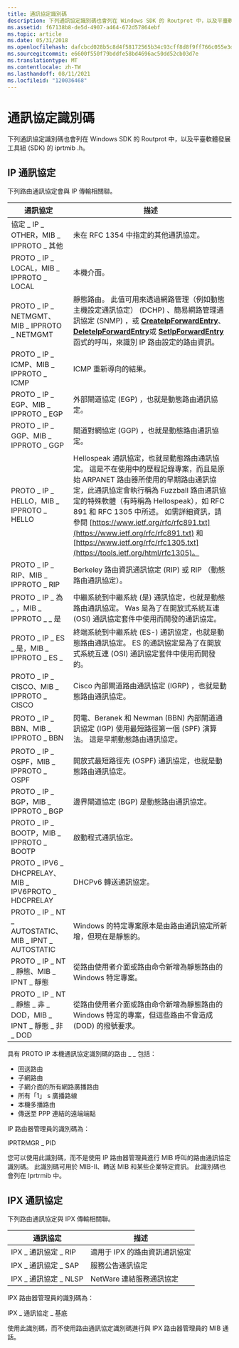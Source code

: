 ```yaml
---
title: 通訊協定識別碼
description: 下列通訊協定識別碼也會列在 Windows SDK 的 Routprot 中，以及平臺軟體發展工具組 (SDK) 的 iprtmib .h。
ms.assetid: f67138b8-de5d-4907-a464-672d57864ebf
ms.topic: article
ms.date: 05/31/2018
ms.openlocfilehash: dafcbcd028b5c8d4f58172565b34c93cff8d8f9ff766c055e3d8a956cfbb0aa8
ms.sourcegitcommit: e6600f550f79bddfe58bd4696ac50dd52cb03d7e
ms.translationtype: MT
ms.contentlocale: zh-TW
ms.lasthandoff: 08/11/2021
ms.locfileid: "120036468"
---
```

# <a name="protocol-identifiers"></a>通訊協定識別碼

下列通訊協定識別碼也會列在 Windows SDK 的 Routprot 中，以及平臺軟體發展工具組 (SDK) 的 iprtmib .h。

## <a name="ip-protocols"></a>IP 通訊協定

下列路由通訊協定會與 IP 傳輸相關聯。



| 通訊協定                                                     | 描述                                                                                                                                                                                                                                                                                                                                                                                                                                                                                                          |
|--------------------------------------------------------------|----------------------------------------------------------------------------------------------------------------------------------------------------------------------------------------------------------------------------------------------------------------------------------------------------------------------------------------------------------------------------------------------------------------------------------------------------------------------------------------------------------------------|
| 協定 \_ IP \_ OTHER，MIB \_ IPPROTO \_ 其他                        | 未在 RFC 1354 中指定的其他通訊協定。                                                                                                                                                                                                                                                                                                                                                                                                                                                                       |
| PROTO \_ IP \_ LOCAL，MIB \_ IPPROTO \_ LOCAL                        | 本機介面。                                                                                                                                                                                                                                                                                                                                                                                                                                                                                                   |
| PROTO \_ IP \_ NETMGMT、MIB \_ IPPROTO \_ NETMGMT                    | 靜態路由。 此值可用來透過網路管理（例如動態主機設定通訊協定） (DCHP) 、簡易網路管理通訊協定 (SNMP) ，或 [**CreateIpForwardEntry**](/windows/desktop/api/iphlpapi/nf-iphlpapi-createipforwardentry)、 [**DeleteIpForwardEntry**](/windows/desktop/api/iphlpapi/nf-iphlpapi-deleteipforwardentry)或 [**SetIpForwardEntry**](/windows/desktop/api/iphlpapi/nf-iphlpapi-setipforwardentry) 函式的呼叫，來識別 IP 路由設定的路由資訊。                                                                                              |
| PROTO \_ IP \_ ICMP、MIB \_ IPPROTO \_ ICMP                          | ICMP 重新導向的結果。                                                                                                                                                                                                                                                                                                                                                                                                                                                                                         |
| PROTO \_ IP \_ EGP、MIB \_ IPPROTO \_ EGP                            | 外部閘道協定 (EGP) ，也就是動態路由通訊協定。                                                                                                                                                                                                                                                                                                                                                                                                                                                     |
| PROTO \_ IP \_ GGP、MIB \_ IPPROTO \_ GGP                            | 閘道對網協定 (GGP) ，也就是動態路由通訊協定。                                                                                                                                                                                                                                                                                                                                                                                                                                                   |
| PROTO \_ IP \_ HELLO，MIB \_ IPPROTO \_ HELLO                        | Hellospeak 通訊協定，也就是動態路由通訊協定。 這是不在使用中的歷程記錄專案，而且是原始 ARPANET 路由器所使用的早期路由通訊協定，此通訊協定會執行稱為 Fuzzball 路由通訊協定的特殊軟體（有時稱為 Hellospeak），如 RFC 891 和 RFC 1305 中所述。 如需詳細資訊，請參閱 [https://www.ietf.org/rfc/rfc891.txt](https://www.ietf.org/rfc/rfc891.txt) 和 [https://www.ietf.org/rfc/rfc1305.txt](https://tools.ietf.org/html/rfc1305)。 |
| PROTO \_ IP \_ RIP、MIB \_ IPPROTO \_ RIP                            | Berkeley 路由資訊通訊協定 (RIP) 或 RIP （動態路由通訊協定）。                                                                                                                                                                                                                                                                                                                                                                                                                               |
| PROTO \_ IP \_ 為 \_ ，MIB \_ IPPROTO \_ \_ 是                      | 中繼系統到中繼系統 (是) 通訊協定，也就是動態路由通訊協定。 Was 是為了在開放式系統互連 (OSI) 通訊協定套件中使用而開發的通訊協定。                                                                                                                                                                                                                                                                                                                      |
| PROTO \_ IP \_ ES \_ 是，MIB \_ IPPROTO \_ ES \_                      | 終端系統到中繼系統 (ES-) 通訊協定，也就是動態路由通訊協定。 ES 的通訊協定是為了在開放式系統互連 (OSI) 通訊協定套件中使用而開發的。                                                                                                                                                                                                                                                                                                                               |
| PROTO \_ IP \_ CISCO、MIB \_ IPPROTO \_ CISCO                        | Cisco 內部閘道路由通訊協定 (IGRP) ，也就是動態路由通訊協定。                                                                                                                                                                                                                                                                                                                                                                                                                                      |
| PROTO \_ IP \_ BBN、MIB \_ IPPROTO \_ BBN                            | 閃電、Beranek 和 Newman (BBN) 內部閘道通訊協定 (IGP) 使用最短路徑第一個 (SPF) 演算法。 這是早期動態路由通訊協定。                                                                                                                                                                                                                                                                                                                                                   |
| PROTO \_ IP \_ OSPF，MIB \_ IPPROTO \_ OSPF                          | 開放式最短路徑先 (OSPF) 通訊協定，也就是動態路由通訊協定。                                                                                                                                                                                                                                                                                                                                                                                                                                            |
| PROTO \_ IP \_ BGP，MIB \_ IPPROTO \_ BGP                            | 邊界閘道協定 (BGP) 是動態路由通訊協定。                                                                                                                                                                                                                                                                                                                                                                                                                                                       |
| PROTO \_ IP \_ BOOTP，MIB \_ IPPROTO \_ BOOTP                        | 啟動程式通訊協定。                                                                                                                                                                                                                                                                                                                                                                                                                                                                                              |
| PROTO \_ IPV6 \_ DHCPRELAY、MIB \_ IPV6PROTO \_ HDCPRELAY            | DHCPv6 轉送通訊協定。                                                                                                                                                                                                                                                                                                                                                                                                                                                                                           |
| PROTO \_ IP \_ NT \_ AUTOSTATIC、MIB \_ IPNT \_ AUTOSTATIC             | Windows 的特定專案原本是由路由通訊協定所新增，但現在是靜態的。                                                                                                                                                                                                                                                                                                                                                                                                                            |
| PROTO \_ IP \_ NT \_ 靜態、MIB \_ IPNT \_ 靜態                     | 從路由使用者介面或路由命令新增為靜態路由的 Windows 特定專案。                                                                                                                                                                                                                                                                                                                                                                                                               |
| PROTO \_ IP \_ NT \_ 靜態 \_ 非 \_ DOD，MIB \_ IPNT \_ 靜態 \_ 非 \_ DOD | 從路由使用者介面或路由命令新增為靜態路由的 Windows 特定的專案，但這些路由不會造成 (DOD) 的撥號要求。                                                                                                                                                                                                                                                                                                                                                        |



 

具有 PROTO IP 本機通訊協定識別碼的路由 \_ \_ 包括：

-   回送路由
-   子網路由
-   子網介面的所有網路廣播路由
-   所有「1」 s 廣播路線
-   本機多播路由
-   傳送至 PPP 連結的遠端端點

IP 路由器管理員的識別碼為：

IPRTRMGR \_ PID

您可以使用此識別碼，而不是使用 IP 路由器管理員進行 MIB 呼叫的路由通訊協定識別碼。 此識別碼可用於 MIB-II、轉送 MIB 和某些企業特定資訊。 此識別碼也會列在 Iprtrmib 中。

## <a name="ipx-protocols"></a>IPX 通訊協定

下列路由通訊協定與 IPX 傳輸相關聯。



| 通訊協定            | 描述                          |
|---------------------|--------------------------------------|
| IPX \_ 通訊協定 \_ RIP  | 適用于 IPX 的路由資訊通訊協定 |
| IPX \_ 通訊協定 \_ SAP  | 服務公告通訊協定       |
| IPX \_ 通訊協定 \_ NLSP | NetWare 連結服務通訊協定       |



 

IPX 路由器管理員的識別碼為：

IPX \_ 通訊協定 \_ 基底

使用此識別碼，而不使用路由通訊協定識別碼進行與 IPX 路由器管理員的 MIB 通話。

 

 